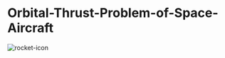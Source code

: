 # Orbital-Thrust-Problem-of-Space-Aircraft

![rocket-icon](https://user-images.githubusercontent.com/37225357/73131876-d12faf00-403c-11ea-8d2c-d61ec1b0a399.jpg)
